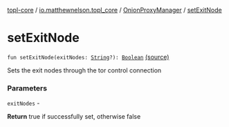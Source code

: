 [topl-core](../../index.md) / [io.matthewnelson.topl_core](../index.md) / [OnionProxyManager](index.md) / [setExitNode](./set-exit-node.md)

# setExitNode

`fun setExitNode(exitNodes: `[`String`](https://kotlinlang.org/api/latest/jvm/stdlib/kotlin/-string/index.html)`?): `[`Boolean`](https://kotlinlang.org/api/latest/jvm/stdlib/kotlin/-boolean/index.html) [(source)](https://github.com/05nelsonm/TorOnionProxyLibrary-Android/blob/master/topl-core/src/main/java/io/matthewnelson/topl_core/OnionProxyManager.kt#L794)

Sets the exit nodes through the tor control connection

### Parameters

`exitNodes` -

**Return**
true if successfully set, otherwise false

